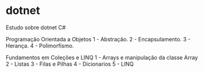 # dotnet
 Estudo sobre dotnet C#
 
 Programação Orientada a Objetos
   1 - Abstração.
   2 - Encapsulamento.
   3 - Herança.
   4 - Polimorfismo.
   
 Fundamentos em Coleções e LINQ
   1 - Arrays e manipulação da classe Array
   2 - Listas
   3 - Filas e Pilhas
   4 - Dicionarios
   5 - LINQ
   
 
